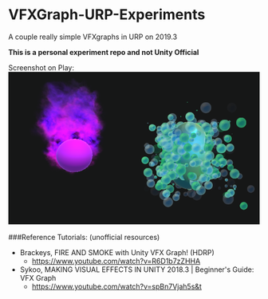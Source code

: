 # VFXGraph-URP-Experiments
A couple really simple VFXgraphs in URP on 2019.3

**This is a personal experiment repo and not Unity Official**

Screenshot on Play: 
![alt text](VFXGraphExperiments.png "Smoke and Bubbles in project")

###Reference Tutorials:
(unofficial resources)

- Brackeys, FIRE AND SMOKE with Unity VFX Graph! (HDRP) 
    - https://www.youtube.com/watch?v=R6D1b7zZHHA
- Sykoo, MAKING VISUAL EFFECTS IN UNITY 2018.3 | Beginner's Guide: VFX Graph
    - https://www.youtube.com/watch?v=spBn7Vjah5s&t